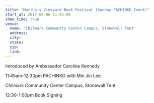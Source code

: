 ```yaml
---
title: "Martha's Vineyard Book Festival (Sunday PACHINKO Event)"
start_at: 2017-08-06 11:45:00
show_time: true
venue:
  name: 'Chilmark Community Center Campus, Stonewall Tent'
  address:
  city:
  state:
  zip:
  link:
---
```



Introduced by Ambassador Caroline Kennedy

11:45am-12:30pm PACHINKO with Min Jin Lee.

Chilmark Community Center Campus, Stonewall Tent&nbsp;

12:30-1:00pm Book Signing&nbsp;

&nbsp;